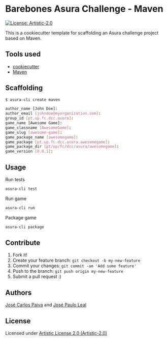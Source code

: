 Barebones Asura Challenge - Maven
=================================
[![License: Artistic-2.0](https://img.shields.io/badge/License-Artistic%202.0-0298c3.svg)](https://opensource.org/licenses/Artistic-2.0)


This is a cookiecutter template for scaffolding an Asura challenge project based on Maven.

## Tools used
* [cookiecutter](https://github.com/audreyr/cookiecutter)
* [Maven](https://maven.apache.org/)

## Scaffolding
```bash
$ asura-cli create maven

author_name [John Doe]: 
author_email [johndoe@myorganization.com]: 
group_id [pt.up.fc.dcc.asura]: 
game_name [Awesome Game]: 
game_classname [AwesomeGame]: 
game_slug [awesome-game]: 
game_package_name [awesomegame]: 
game_package [pt.up.fc.dcc.asura.awesomegame]: 
game_package_dir [pt/up/fc/dcc/asura/awesomegame]: 
game_version [0.0.1]:
```

## Usage

Run tests
```bash
asura-cli test
```

Run game
```bash
asura-cli run
```

Package game
```bash
asura-cli package
```

## Contribute
1. Fork it!
2. Create your feature branch: `git checkout -b my-new-feature`
3. Commit your changes: `git commit -am 'Add some feature'`
4. Push to the branch: `git push origin my-new-feature`
5. Submit a pull request :)

## Authors
[José Carlos Paiva](https://github.com/josepaiva94) and [José Paulo Leal](https://github.com/zpleal)

## License
Licensed under [Artistic License 2.0 (Artistic-2.0)](LICENSE.md)
